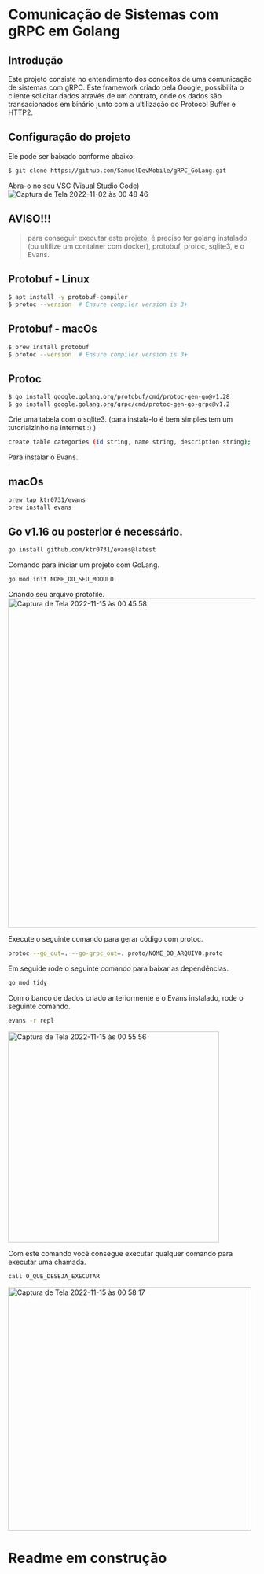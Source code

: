 # Comunicação de Sistemas com gRPC em Golang

## Introdução
Este projeto consiste no entendimento dos conceitos de uma comunicação de sistemas com gRPC. Este framework criado pela Google, possibilita o cliente solicitar dados através de um contrato, onde os dados são transacionados em binário junto com a ultilização do Protocol Buffer e HTTP2. 

## Configuração do projeto
Ele pode ser baixado conforme abaixo:
```sh
$ git clone https://github.com/SamuelDevMobile/gRPC_GoLang.git
```

Abra-o no seu VSC (Visual Studio Code)
![Captura de Tela 2022-11-02 às 00 48 46](https://user-images.githubusercontent.com/26841238/199391008-6f05552d-ef78-4e67-8206-2d5e123e1950.png)

## AVISO!!!
> para conseguir executar este projeto, é preciso ter golang instalado (ou ultilize um container com docker), protobuf, protoc, sqlite3, e o Evans.

## Protobuf - Linux
```sh
$ apt install -y protobuf-compiler
$ protoc --version  # Ensure compiler version is 3+
```

## Protobuf - macOs
```sh
$ brew install protobuf
$ protoc --version  # Ensure compiler version is 3+
```

## Protoc
```sh
$ go install google.golang.org/protobuf/cmd/protoc-gen-go@v1.28
$ go install google.golang.org/grpc/cmd/protoc-gen-go-grpc@v1.2
```

Crie uma tabela com o sqlite3. (para instala-lo é bem simples tem um tutorialzinho na internet :) )
```sh
create table categories (id string, name string, description string);
```

Para instalar o Evans.

## macOs
```sh
brew tap ktr0731/evans
brew install evans
```

## Go v1.16 ou posterior é necessário.
```sh
go install github.com/ktr0731/evans@latest
```

Comando para iniciar um projeto com GoLang.
```sh
go mod init NOME_DO_SEU_MODULO
```

Criando seu arquivo protofile.
<img width="670" alt="Captura de Tela 2022-11-15 às 00 45 58" src="https://user-images.githubusercontent.com/26841238/201821540-3b0d53df-43fc-40fa-85d0-230fcdcfb8ca.png">

Execute o seguinte comando para gerar código com protoc.
```sh
protoc --go_out=. --go-grpc_out=. proto/NOME_DO_ARQUIVO.proto
```

Em seguide rode o seguinte comando para baixar as dependências.
```sh
go mod tidy
```

Com o banco de dados criado anteriormente e o Evans instalado, rode o seguinte comando.
```sh
evans -r repl
```
<img width="429" alt="Captura de Tela 2022-11-15 às 00 55 56" src="https://user-images.githubusercontent.com/26841238/201822678-8ecc7ae3-45e6-42e0-a3cb-5bd700a7b2e4.png">

Com este comando você consegue executar qualquer comando para executar uma chamada.
```sh
call O_QUE_DESEJA_EXECUTAR
```
<img width="495" alt="Captura de Tela 2022-11-15 às 00 58 17" src="https://user-images.githubusercontent.com/26841238/201822989-7e4982d9-63ee-4d32-99ab-a3b0d0264f66.png">


# Readme em construção
